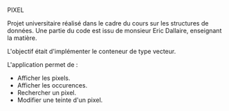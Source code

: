 PIXEL

Projet universitaire réalisé dans le cadre du cours sur les structures de données. Une partie du code est issu de monsieur Eric Dallaire, enseignant la matière.

L'objectif était d'implémenter le conteneur de type vecteur. 

L'application permet de :
- Afficher les pixels.
- Afficher les occurences.
- Rechercher un pixel. 
- Modifier une teinte d'un pixel.
